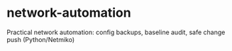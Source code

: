 # network-automation
Practical network automation: config backups, baseline audit, safe change push (Python/Netmiko)
